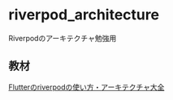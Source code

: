 # riverpod_architecture

Riverpodのアーキテクチャ勉強用

## 教材
[Flutterのriverpodの使い方・アーキテクチャ大全](https://zenn.dev/nameless_sn/articles/flutter-riverpod)
